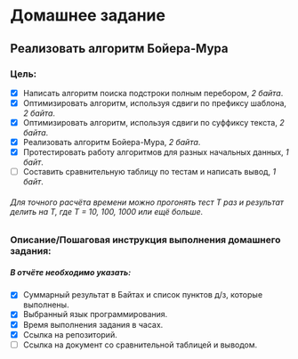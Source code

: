 # Домашнее задание
## Реализовать алгоритм Бойера-Мура

### Цель:
- [x] Написать алгоритм поиска подстроки полным перебором, _2 байта_.
- [x] Оптимизировать алгоритм, используя сдвиги по префиксу шаблона, _2 байта_.
- [x] Оптимизировать алгоритм, используя сдвиги по суффиксу текста, _2 байта_.
- [x] Реализовать алгоритм Бойера-Мура, _2 байта_.
- [x] Протестировать работу алгоритмов для разных начальных данных, _1 байт_.
- [ ] Составить сравнительную таблицу по тестам и написать вывод, _1 байт_.
###### Для точного расчёта времени можно прогонять тест T раз и результат делить на T, где T = 10, 100, 1000 или ещё больше.

### Описание/Пошаговая инструкция выполнения домашнего задания:
##### В отчёте необходимо указать:

- [x] Суммарный результат в Байтах и список пунктов д/з, которые выполнены.
- [x] Выбранный язык программирования.
- [x] Время выполнения задания в часах.
- [x] Ссылка на репозиторий.
- [ ] Ссылка на документ со сравнительной таблицей и выводом.